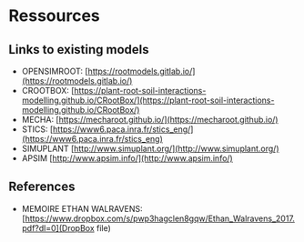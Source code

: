 # Ressources


## Links to existing models

- OPENSIMROOT: [https://rootmodels.gitlab.io/](https://rootmodels.gitlab.io/)
- CROOTBOX: [https://plant-root-soil-interactions-modelling.github.io/CRootBox/](https://plant-root-soil-interactions-modelling.github.io/CRootBox/)
- MECHA: [https://mecharoot.github.io/](https://mecharoot.github.io/)
- STICS: [https://www6.paca.inra.fr/stics_eng/](https://www6.paca.inra.fr/stics_eng)
- SIMUPLANT [http://www.simuplant.org/](http://www.simuplant.org/)
- APSIM [http://www.apsim.info/](http://www.apsim.info/)

## References

- MEMOIRE ETHAN WALRAVENS: [https://www.dropbox.com/s/pwp3hagclen8gqw/Ethan_Walravens_2017.pdf?dl=0](DropBox file) 
